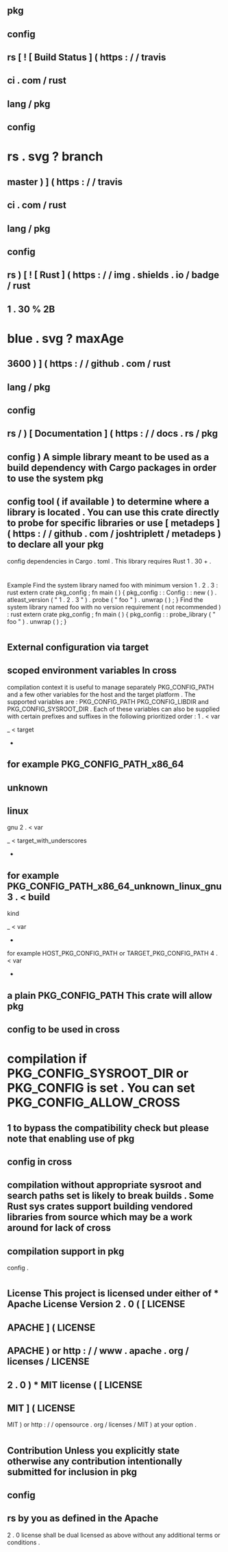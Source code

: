 #
pkg
-
config
-
rs
[
!
[
Build
Status
]
(
https
:
/
/
travis
-
ci
.
com
/
rust
-
lang
/
pkg
-
config
-
rs
.
svg
?
branch
=
master
)
]
(
https
:
/
/
travis
-
ci
.
com
/
rust
-
lang
/
pkg
-
config
-
rs
)
[
!
[
Rust
]
(
https
:
/
/
img
.
shields
.
io
/
badge
/
rust
-
1
.
30
%
2B
-
blue
.
svg
?
maxAge
=
3600
)
]
(
https
:
/
/
github
.
com
/
rust
-
lang
/
pkg
-
config
-
rs
/
)
[
Documentation
]
(
https
:
/
/
docs
.
rs
/
pkg
-
config
)
A
simple
library
meant
to
be
used
as
a
build
dependency
with
Cargo
packages
in
order
to
use
the
system
pkg
-
config
tool
(
if
available
)
to
determine
where
a
library
is
located
.
You
can
use
this
crate
directly
to
probe
for
specific
libraries
or
use
[
metadeps
]
(
https
:
/
/
github
.
com
/
joshtriplett
/
metadeps
)
to
declare
all
your
pkg
-
config
dependencies
in
Cargo
.
toml
.
This
library
requires
Rust
1
.
30
+
.
#
Example
Find
the
system
library
named
foo
with
minimum
version
1
.
2
.
3
:
rust
extern
crate
pkg_config
;
fn
main
(
)
{
pkg_config
:
:
Config
:
:
new
(
)
.
atleast_version
(
"
1
.
2
.
3
"
)
.
probe
(
"
foo
"
)
.
unwrap
(
)
;
}
Find
the
system
library
named
foo
with
no
version
requirement
(
not
recommended
)
:
rust
extern
crate
pkg_config
;
fn
main
(
)
{
pkg_config
:
:
probe_library
(
"
foo
"
)
.
unwrap
(
)
;
}
#
External
configuration
via
target
-
scoped
environment
variables
In
cross
-
compilation
context
it
is
useful
to
manage
separately
PKG_CONFIG_PATH
and
a
few
other
variables
for
the
host
and
the
target
platform
.
The
supported
variables
are
:
PKG_CONFIG_PATH
PKG_CONFIG_LIBDIR
and
PKG_CONFIG_SYSROOT_DIR
.
Each
of
these
variables
can
also
be
supplied
with
certain
prefixes
and
suffixes
in
the
following
prioritized
order
:
1
.
<
var
>
_
<
target
>
-
for
example
PKG_CONFIG_PATH_x86_64
-
unknown
-
linux
-
gnu
2
.
<
var
>
_
<
target_with_underscores
>
-
for
example
PKG_CONFIG_PATH_x86_64_unknown_linux_gnu
3
.
<
build
-
kind
>
_
<
var
>
-
for
example
HOST_PKG_CONFIG_PATH
or
TARGET_PKG_CONFIG_PATH
4
.
<
var
>
-
a
plain
PKG_CONFIG_PATH
This
crate
will
allow
pkg
-
config
to
be
used
in
cross
-
compilation
if
PKG_CONFIG_SYSROOT_DIR
or
PKG_CONFIG
is
set
.
You
can
set
PKG_CONFIG_ALLOW_CROSS
=
1
to
bypass
the
compatibility
check
but
please
note
that
enabling
use
of
pkg
-
config
in
cross
-
compilation
without
appropriate
sysroot
and
search
paths
set
is
likely
to
break
builds
.
Some
Rust
sys
crates
support
building
vendored
libraries
from
source
which
may
be
a
work
around
for
lack
of
cross
-
compilation
support
in
pkg
-
config
.
#
License
This
project
is
licensed
under
either
of
*
Apache
License
Version
2
.
0
(
[
LICENSE
-
APACHE
]
(
LICENSE
-
APACHE
)
or
http
:
/
/
www
.
apache
.
org
/
licenses
/
LICENSE
-
2
.
0
)
*
MIT
license
(
[
LICENSE
-
MIT
]
(
LICENSE
-
MIT
)
or
http
:
/
/
opensource
.
org
/
licenses
/
MIT
)
at
your
option
.
#
#
#
Contribution
Unless
you
explicitly
state
otherwise
any
contribution
intentionally
submitted
for
inclusion
in
pkg
-
config
-
rs
by
you
as
defined
in
the
Apache
-
2
.
0
license
shall
be
dual
licensed
as
above
without
any
additional
terms
or
conditions
.
